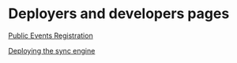 # Deployers and developers pages

[Public Events Registration](eventRegistration.md)

[Deploying the sync engine](synch-engine)
